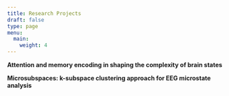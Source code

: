```yaml
---
title: Research Projects
draft: false
type: page
menu:
  main:
    weight: 4
---
```

**Attention and memory encoding in shaping the complexity of brain states**

 
**Microsubspaces: k-subspace clustering approach for EEG microstate
analysis**